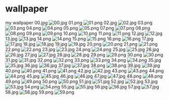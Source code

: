 # wallpaper
my wallpaper
00.jpg
![00.jpg](./00.jpg)
01.png
![01.png](./01.png)
02.jpg
![02.jpg](./02.jpg)
03.png
![03.png](./03.png)
04.png
![04.png](./04.png)
05.png
![05.png](./05.png)
07.png
![07.png](./07.png)
08.png
![08.png](./08.png)
09.png
![09.png](./09.png)
10.png
![10.png](./10.png)
11.png
![11.png](./11.png)
12.jpg
![12.jpg](./12.jpg)
13.jpg
![13.jpg](./13.jpg)
14.png
![14.png](./14.png)
15.png
![15.png](./15.png)
16.png
![16.png](./16.png)
17.jpg
![17.jpg](./17.jpg)
18.jpg
![18.jpg](./18.jpg)
19.jpg
![19.jpg](./19.jpg)
20.png
![20.png](./20.png)
21.png
![21.png](./21.png)
22.png
![22.png](./22.png)
23.jpg
![23.jpg](./23.jpg)
24.png
![24.png](./24.png)
25.jpg
![25.jpg](./25.jpg)
26.jpg
![26.jpg](./26.jpg)
27.jpg
![27.jpg](./27.jpg)
28.jpg
![28.jpg](./28.jpg)
29.png
![29.png](./29.png)
30.png
![30.png](./30.png)
31.jpg
![31.jpg](./31.jpg)
32.png
![32.png](./32.png)
33.png
![33.png](./33.png)
34.png
![34.png](./34.png)
35.jpg
![35.jpg](./35.jpg)
36.jpg
![36.jpg](./36.jpg)
37.jpg
![37.jpg](./37.jpg)
38.png
![38.png](./38.png)
39.jpg
![39.jpg](./39.jpg)
40.png
![40.png](./40.png)
41.png
![41.png](./41.png)
42.jpg
![42.jpg](./42.jpg)
43.png
![43.png](./43.png)
44.png
![44.png](./44.png)
45.jpg
![45.jpg](./45.jpg)
46.jpg
![46.jpg](./46.jpg)
47.jpg
![47.jpg](./47.jpg)
48.png
![48.png](./48.png)
49.png
![49.png](./49.png)
50.png
![50.png](./50.png)
51.jpg
![51.jpg](./51.jpg)
52.jpg
![52.jpg](./52.jpg)
53.jpg
![53.jpg](./53.jpg)
54.png
![54.png](./54.png)
55.jpg
![55.jpg](./55.jpg)
56.jpg
![56.jpg](./56.jpg)
57.jpg
![57.jpg](./57.jpg)
58.jpg
![58.jpg](./58.jpg)
59.png
![59.png](./59.png)
